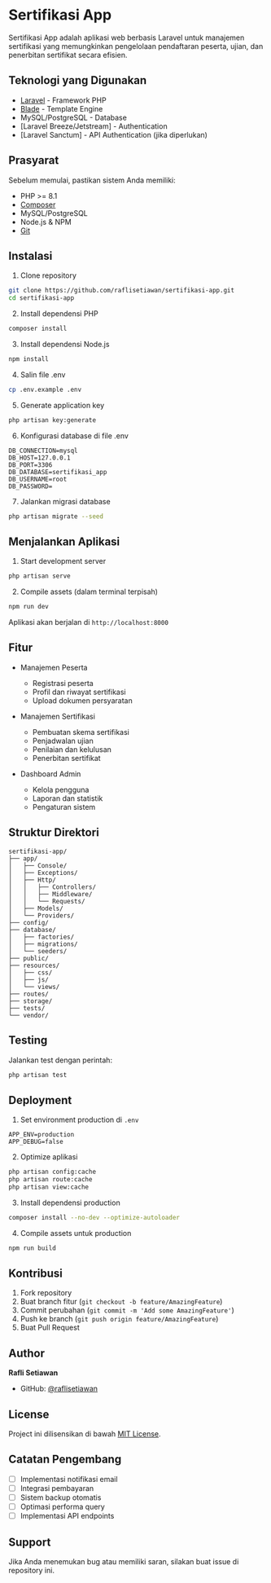 # Sertifikasi App

Sertifikasi App adalah aplikasi web berbasis Laravel untuk manajemen sertifikasi yang memungkinkan pengelolaan pendaftaran peserta, ujian, dan penerbitan sertifikat secara efisien.

## Teknologi yang Digunakan

-   [Laravel](https://laravel.com/) - Framework PHP
-   [Blade](https://laravel.com/docs/blade) - Template Engine
-   MySQL/PostgreSQL - Database
-   [Laravel Breeze/Jetstream] - Authentication
-   [Laravel Sanctum] - API Authentication (jika diperlukan)

## Prasyarat

Sebelum memulai, pastikan sistem Anda memiliki:

-   PHP >= 8.1
-   [Composer](https://getcomposer.org/)
-   MySQL/PostgreSQL
-   Node.js & NPM
-   [Git](https://git-scm.com/)

## Instalasi

1. Clone repository

```bash
git clone https://github.com/raflisetiawan/sertifikasi-app.git
cd sertifikasi-app
```

2. Install dependensi PHP

```bash
composer install
```

3. Install dependensi Node.js

```bash
npm install
```

4. Salin file .env

```bash
cp .env.example .env
```

5. Generate application key

```bash
php artisan key:generate
```

6. Konfigurasi database di file .env

```env
DB_CONNECTION=mysql
DB_HOST=127.0.0.1
DB_PORT=3306
DB_DATABASE=sertifikasi_app
DB_USERNAME=root
DB_PASSWORD=
```

7. Jalankan migrasi database

```bash
php artisan migrate --seed
```

## Menjalankan Aplikasi

1. Start development server

```bash
php artisan serve
```

2. Compile assets (dalam terminal terpisah)

```bash
npm run dev
```

Aplikasi akan berjalan di `http://localhost:8000`

## Fitur

-   Manajemen Peserta

    -   Registrasi peserta
    -   Profil dan riwayat sertifikasi
    -   Upload dokumen persyaratan

-   Manajemen Sertifikasi

    -   Pembuatan skema sertifikasi
    -   Penjadwalan ujian
    -   Penilaian dan kelulusan
    -   Penerbitan sertifikat

-   Dashboard Admin
    -   Kelola pengguna
    -   Laporan dan statistik
    -   Pengaturan sistem

## Struktur Direktori

```
sertifikasi-app/
├── app/
│   ├── Console/
│   ├── Exceptions/
│   ├── Http/
│   │   ├── Controllers/
│   │   ├── Middleware/
│   │   └── Requests/
│   ├── Models/
│   └── Providers/
├── config/
├── database/
│   ├── factories/
│   ├── migrations/
│   └── seeders/
├── public/
├── resources/
│   ├── css/
│   ├── js/
│   └── views/
├── routes/
├── storage/
├── tests/
└── vendor/
```

## Testing

Jalankan test dengan perintah:

```bash
php artisan test
```

## Deployment

1. Set environment production di `.env`

```env
APP_ENV=production
APP_DEBUG=false
```

2. Optimize aplikasi

```bash
php artisan config:cache
php artisan route:cache
php artisan view:cache
```

3. Install dependensi production

```bash
composer install --no-dev --optimize-autoloader
```

4. Compile assets untuk production

```bash
npm run build
```

## Kontribusi

1. Fork repository
2. Buat branch fitur (`git checkout -b feature/AmazingFeature`)
3. Commit perubahan (`git commit -m 'Add some AmazingFeature'`)
4. Push ke branch (`git push origin feature/AmazingFeature`)
5. Buat Pull Request

## Author

**Rafli Setiawan**

-   GitHub: [@raflisetiawan](https://github.com/raflisetiawan)

## License

Project ini dilisensikan di bawah [MIT License](LICENSE).

## Catatan Pengembang

-   [ ] Implementasi notifikasi email
-   [ ] Integrasi pembayaran
-   [ ] Sistem backup otomatis
-   [ ] Optimasi performa query
-   [ ] Implementasi API endpoints

## Support

Jika Anda menemukan bug atau memiliki saran, silakan buat issue di repository ini.
